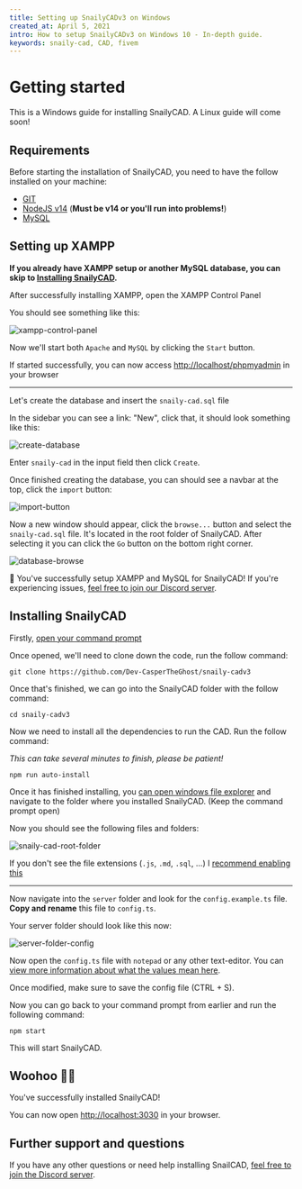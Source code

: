 ```yaml
---
title: Setting up SnailyCADv3 on Windows
created_at: April 5, 2021
intro: How to setup SnailyCADv3 on Windows 10 - In-depth guide.
keywords: snaily-cad, CAD, fivem
---
```


# Getting started

This is a Windows guide for installing SnailyCAD. A Linux guide will come soon!

## Requirements

Before starting the installation of SnailyCAD, you need to have the follow installed on your machine:

- [GIT](https://git-scm.com/downloads)
- [NodeJS v14](https://nodejs.org) (**Must be v14 or you'll run into problems!**)
- [MySQL](https://www.apachefriends.org/download.html)

## Setting up XAMPP

**If you already have XAMPP setup or another MySQL database, you can skip to [Installing SnailyCAD](#installing-snailycad).**

After successfully installing XAMPP, open the XAMPP Control Panel

You should see something like this:

![xampp-control-panel](/blog/xampp-control-panel.png)

Now we'll start both `Apache` and `MySQL` by clicking the `Start` button.

If started successfully, you can now access <http://localhost/phpmyadmin> in your browser

---

Let's create the database and insert the `snaily-cad.sql` file

In the sidebar you can see a link: "New", click that, it should look something like this:

![create-database](/blog/create-database.png)

Enter `snaily-cad` in the input field then click `Create`.

Once finished creating the database, you can should see a navbar at the top, click the `import` button:

![import-button](/blog/import-button.png)

Now a new window should appear, click the `browse...` button and select the `snaily-cad.sql` file. It's located in the root folder of SnailyCAD. After selecting it you can click the `Go` button on the bottom right corner.

![database-browse](/blog/database-browse.png)

🎉 You've successfully setup XAMPP and MySQL for SnailyCAD! If you're experiencing issues, [feel free to join our Discord server](https://discord.gg/eGnrPqEH7U).

## Installing SnailyCAD

Firstly, [open your command prompt](https://www.howtogeek.com/235101/10-ways-to-open-the-command-prompt-in-windows-10/)

Once opened, we'll need to clone down the code, run the follow command:

```console
git clone https://github.com/Dev-CasperTheGhost/snaily-cadv3
```

Once that's finished, we can go into the SnailyCAD folder with the follow command:

```console
cd snaily-cadv3
```

Now we need to install all the dependencies to run the CAD. Run the follow command:

_This can take several minutes to finish, please be patient!_

```console
npm run auto-install
```

Once it has finished installing, you [can open windows file explorer](https://www.howtogeek.com/693474/12-ways-to-open-file-explorer-in-windows-10/) and navigate to the folder where you installed SnailyCAD. (Keep the command prompt open)

Now you should see the following files and folders:

![snaily-cad-root-folder](/blog/snaily-cad-root-folder.png)

If you don't see the file extensions (`.js`, `.md`, `.sql`, ...) I [recommend enabling this](https://www.msftnext.com/show-file-extensions-windows-10-explorer/)

---

Now navigate into the `server` folder and look for the `config.example.ts` file. **Copy and rename** this file to `config.ts`.

Your server folder should look like this now:

![server-folder-config](/blog/server-folder-config.png)

Now open the `config.ts` file with `notepad` or any other text-editor. You can [view more information about what the values mean here](https://github.com/Dev-CasperTheGhost/snaily-cadv3/wiki/Config-file).

Once modified, make sure to save the config file (CTRL + S).

Now you can go back to your command prompt from earlier and run the following command:

```console
npm start
```

This will start SnailyCAD.

## Woohoo 🎉🎉

You've successfully installed SnailyCAD!

You can now open <http://localhost:3030> in your browser.

## Further support and questions

If you have any other questions or need help installing SnailCAD, [feel free to join the Discord server](https://discord.gg/eGnrPqEH7U).
